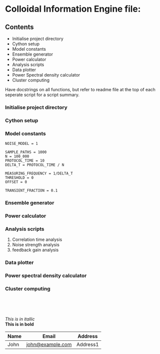 # Colloidal Information Engine file:

## Contents

* Initialise project directory
* Cython setup 
* Model constants 
* Ensemble generator 
* Power calculator 
* Analysis scripts
* Data plotter 
* Power Spectral density calculator
* Cluster computing

Have docstrings on all functions, but refer to readme file at the top of each seperate script for a script summary. <br>

### Initialise project directory

### Cython setup 

### Model constants

~~~~
NOISE_MODEL = 1

SAMPLE_PATHS = 1000
N = 100_000
PROTOCOL_TIME = 10
DELTA_T = PROTOCOL_TIME / N

MEASURING_FREQUENCY = 1/DELTA_T
THRESHOLD = 0
OFFSET = 0

TRANSIENT_FRACTION = 0.1
~~~~

### Ensemble generator

### Power calculator

### Analysis scripts

1. Correlation time analysis
2. Noise strength analysis
3. feedback gain analysis


### Data plotter

### Power spectral density calculator

### Cluster computing

<br>
<br>
<br>


_This is in itallic_ <br>
**This is in bold**

|Name|Email|Address|
|----|-----|-------|
|John|john@example.com|Address1|
